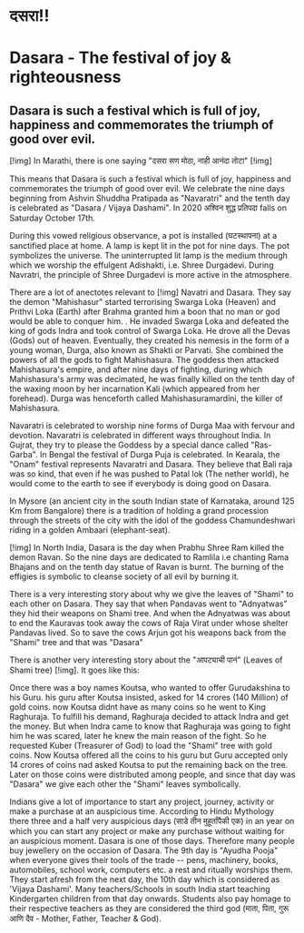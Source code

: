 # दसरा!!

# Dasara - The festival of joy & righteousness

## Dasara is such a festival which is full of joy, happiness and commemorates the triumph of good over evil.


[!img] In Marathi, there is one saying
"दसरा सण मोठा,
नाही आनंदा तोटा" [!img]

This means that Dasara is such a festival which is full of joy, happiness and commemorates the triumph of good over evil. We celebrate the nine days beginning from Ashvin Shuddha Pratipada as "Navaratri" and the tenth day is celebrated as "Dasara / Vijaya Dashami". In 2020 अश्विन शुद्ध प्रतिपदा falls on Saturday October 17th.

During this vowed religious observance, a pot is installed (घटस्थापना) at a sanctified place at home. A lamp is kept lit in the pot for nine days. The pot symbolizes the universe. The uninterrupted lit lamp is the medium through which we worship the effulgent Adishakti, i.e. Shree Durgadevi. During Navratri, the principle of Shree Durgadevi is more active in the atmosphere.

There are a lot of anectotes relevant to [!img] Navatri and Dasara. They say the demon "Mahishasur" started terrorising Swarga Loka (Heaven) and Prithvi Loka (Earth) after Brahma granted him a boon that no man or god would be able to conquer him. . He invaded Swarga Loka and defeated the king of gods Indra and took control of Swarga Loka. He drove all the Devas (Gods) out of heaven. Eventually, they created his nemesis in the form of a young woman, Durga, also known as Shakti or Parvati. She combined the powers of all the gods to fight Mahishasura. The goddess then attacked Mahishasura's empire, and after nine days of fighting, during which Mahishasura's army was decimated, he was finally killed on the tenth day of the waxing moon by her incarnation Kali (which appeared from her forehead). Durga was henceforth called Mahishasuramardini, the killer of Mahishasura.

Navaratri is celebrated to worship nine forms of Durga Maa with fervour and devotion. Navaratri is celebrated in different ways throughout India. In Gujrat, they try to please the Goddess by a special dance called "Ras-Garba". In Bengal the festival of Durga Puja is celebrated. In Kearala, the "Onam" festival represents Navaratri and Dasara. They believe that Bali raja was so kind, that even if he was pushed to Patal lok (The nether world), he would come to the earth to see if everybody is doing good on Dasara.

In Mysore (an ancient city in the south Indian state of Karnataka, around 125 Km from Bangalore) there is a tradition of holding a grand procession through the streets of the city with the idol of the goddess Chamundeshwari riding in a golden Ambaari (elephant-seat).

[!img] In North India, Dasara is the day when Prabhu Shree Ram killed the demon Ravan. So the nine days are dedicated to Ramlila i.e chanting Rama Bhajans and on the tenth day statue of Ravan is burnt. The burning of the effigies is symbolic to cleanse society of all evil by burning it.

There is a very interesting story about why we give the leaves of "Shami" to each other on Dasara. They say that when Pandavas went to "Adnyatwas" they hid their weapons on Shami tree. And when the Adnyatwas was about to end the Kauravas took away the cows of Raja Virat under whose shelter Pandavas lived. So to save the cows Arjun got his weapons back from the "Shami" tree and that was "Dasara"

There is another very interesting story about the "आपट्याची पानं" (Leaves of Shami tree) [!img]. It goes like this:

Once there was a boy names Koutsa, who wanted to offer Gurudakshina to his Guru. his guru after Koutsa insisted, asked for 14 crores (140 Million) of gold coins. now Koutsa didnt have as many coins so he went to King Raghuraja. To fulfill his demand, Raghuraja decided to attack Indra and get the money. But when Indra came to know that Raghuraja was going to fight him he was scared, later he knew the main reason of the fight. So he requested Kuber (Treasurer of God) to load the "Shami" tree with gold coins. Now Koutsa offered all the coins to his guru but Guru accepted only 14 crores of coins nad asked Koutsa to put the remaining back on the tree. Later on those coins were distributed among people, and since that day was "Dasara" we give each other the "Shami" leaves symbolically.

Indians give a lot of importance to start any project, journey, activity or make a purchase at an auspicious time. According to Hindu Mythology there three and a half very auspicious days (साडे तीन मुहूर्तांपैकी एक) in an year on which you can start any project or make any purchase without waiting for an auspicious moment. Dasara is one of those days. Therefore many people buy jewellery on the occasion of Dasara. The 9th day is "Ayudha Pooja" when everyone gives their tools of the trade -- pens, machinery, books, automobiles, school work, computers etc. a rest and ritually worships them. They start afresh from the next day, the 10th day which is considered as 'Vijaya Dashami'. Many teachers/Schools in south India start teaching Kindergarten children from that day onwards. Students also pay homage to their respective teachers as they are considered the third god (माता, पिता, गुरू आणि दैव - Mother, Father, Teacher & God).